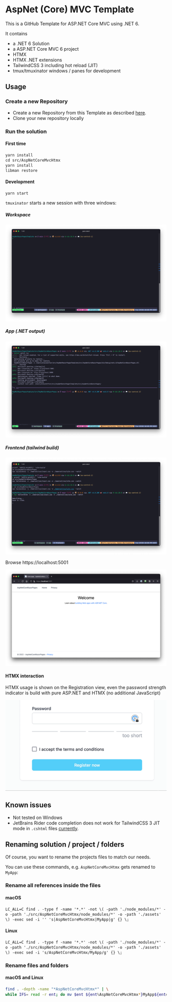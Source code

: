 # AspNet (Core)  MVC Template

This is a GitHub Template for ASP.NET Core MVC using .NET 6.

It contains

* a .NET 6 Solution
* a ASP.NET Core MVC 6 project
* HTMX
* HTMX .NET extensions
* TailwindCSS 3 including hot reload (JIT)
* tmux/tmuxinator windows / panes for development

## Usage

### Create a new Repository

* Create a new Repository from this Template as described [here](https://docs.github.com/en/repositories/creating-and-managing-repositories/creating-a-repository-from-a-template).
* Clone your new repository locally

### Run the solution

#### First time

```
yarn install
cd src/AspNetCoreMvcHtmx
yarn install
libman restore
```

#### Development

```
yarn start
```

`tmuxinator` starts a new session with three windows:

##### Workspace
![](assets/screenshot_iterm_workspace.png)

##### App (.NET output)
![](assets/screenshot_iterm_app.png)

##### Frontend (tailwind build)
![](assets/screenshot_item_tailwind.png)

Browse https://localhost:5001

![](assets/screenshot.png)

#### HTMX interaction

HTMX usage is shown on the Registration view, even the password strength indicator is build with pure ASP.NET and HTMX (no additional JavaScript)

![](assets/PasswordStrengthIndicator.gif)

## Known issues

* Not tested on Windows
* JetBrains Rider code completion does not work for TailwindCSS 3 JIT mode in `.cshtml` files [currently](https://youtrack.jetbrains.com/issue/RIDER-58725).

## Renaming solution / project / folders

Of course, you want to rename the projects files to match our needs.

You can use these commands, e.g. `AspNetCoreMvcHtmx`  gets renamed to `MyApp`:

### Rename all references inside the files

#### macOS

```shell
LC_ALL=C find . -type f -name '*.*' -not \( -path './node_modules/*' -o -path './src/AspNetCoreMvcHtmx/node_modules/*' -o -path './assets' \) -exec sed -i '' 's|AspNetCoreMvcHtmx|MyApp|g' {} \;
```

#### Linux

```shell
LC_ALL=C find . -type f -name '*.*' -not \( -path './node_modules/*' -o -path './src/AspNetCoreMvcHtmx/node_modules/*' -o -path './assets' \) -exec sed -i 's/AspNetCoreMvcHtmx/MyApp/g' {} \;
```

### Rename files and folders

#### macOS and Linux

```bash
find . -depth -name "*AspNetCoreMvcHtmx*" | \
while IFS= read -r ent; do mv $ent ${ent%AspNetCoreMvcHtmx*}MyApp${ent##*AspNetCoreMvcHtmx}; done

```
